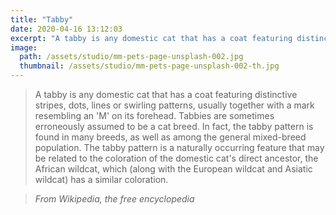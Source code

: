 ```yaml
---
title: "Tabby"
date: 2020-04-16 13:12:03
excerpt: "A tabby is any domestic cat that has a coat featuring distinctive stripes, dots, lines or swirling patterns, usually with a mark resembling an 'M' on its forehead."
image:
  path: /assets/studio/mm-pets-page-unsplash-002.jpg
  thumbnail: /assets/studio/mm-pets-page-unsplash-002-th.jpg
---
```


> A tabby is any domestic cat that has a coat featuring distinctive stripes, dots, lines or swirling patterns, usually together with a mark resembling an 'M' on its forehead. Tabbies are sometimes erroneously assumed to be a cat breed. In fact, the tabby pattern is found in many breeds, as well as among the general mixed-breed population. The tabby pattern is a naturally occurring feature that may be related to the coloration of the domestic cat's direct ancestor, the African wildcat, which (along with the European wildcat and Asiatic wildcat) has a similar coloration.

> <cite>From Wikipedia, the free encyclopedia</cite>
